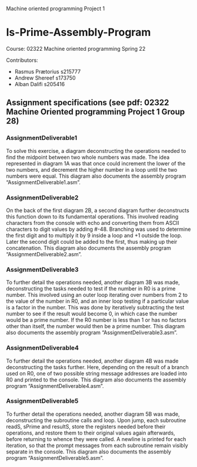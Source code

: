 Machine oriented programming Project 1

# Is-Prime-Assembly-Program #
Course: 02322 Machine oriented programming Spring 22

Contributors:
- Rasmus Prætorius s215777
- Andrew Shereef s173750
- Alban Dalifi s205416

## Assignment specifications (see pdf: 02322 Machine Oriented programming Project 1 Group 28) ##

### AssignmentDeliverable1 ###
To solve this exercise, a diagram deconstructing the operations needed to find the midpoint
between two whole numbers was made. The idea represented in diagram 1A was that once
could increment the lower of the two numbers, and decrement the higher number in a loop
until the two numbers were equal. This diagram also documents the assembly program
“AssignmentDeliverable1.asm”.

### AssignmentDeliverable2 ###
On the back of the first diagram 2B, a second diagram further deconstructs this function
down to its fundamental operations. This involved reading characters from the console with
echo and converting them from ASCII characters to digit values by adding #-48. Branching
was used to determine the first digit and to multiply it by 9 inside a loop and +1 outside the
loop. Later the second digit could be added to the first, thus making up their concatenation.
This diagram also documents the assembly program “AssignmentDeliverable2.asm”.

### AssignmentDeliverable3 ###
To further detail the operations needed, another diagram 3B was made, deconstructing the
tasks needed to test if the number in R0 is a prime number. This involved using an outer
loop iterating over numbers from 2 to the value of the number in R0, and an inner loop
testing if a particular value is a factor in the number. This was done by iteratively subtracting
the test number to see if the result would become 0, in which case the number would be a
prime number. If the R0 number is less than 1 or has no factors other than itself, the number
would then be a prime number. This diagram also documents the assembly program
“AssignmentDeliverable3.asm”.

### AssignmentDeliverable4 ###
To further detail the operations needed, another diagram 4B was made deconstructing the
tasks further. Here, depending on the result of a branch used on R0, one of two possible
string message addresses are loaded into R0 and printed to the console. This diagram also
documents the assembly program “AssignmentDeliverable4.asm”.

### AssignmentDeliverable5 ###
To further detail the operations needed, another diagram 5B was made, deconstructing the
subroutine calls and loop. Upon jump, each subroutine readS, sPrime and resultS, store the
registers needed before their operations, and restore them to their original values again
afterwards, before returning to whence they were called. A newline is printed for each
iteration, so that the prompt messages from each subroutine remain visibly separate in the
console. This diagram also documents the assembly program
“AssignmentDeliverable5.asm”.
